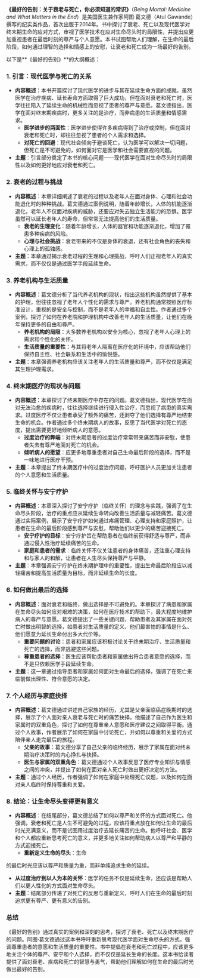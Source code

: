**《最好的告别：关于衰老与死亡，你必须知道的常识》**（*Being Mortal: Medicine and What Matters in the End*）是美国医生兼作家阿图·葛文德（Atul Gawande）撰写的纪实类作品，首次出版于2014年。书中探讨了衰老、死亡以及现代医学对终末期生命的应对方式，审视了医学技术在应对生命尽头时的局限性，并提出应更加重视患者在最后时刻的尊严与个人意愿。本书试图帮助人们理解，在生命的最后阶段，如何通过理智的选择和情感上的安慰，让衰老和死亡成为一场最好的告别。

以下是**《最好的告别》**的大纲概述：

### 1. **引言：现代医学与死亡的关系**
- **内容概述**：本书开篇探讨了现代医学的进步与其在延续生命方面的成就。虽然医学在治疗疾病、延长寿命方面取得了巨大成功，但在面对衰老和死亡时，医学往往陷入了延续生命的机械性而忽视了患者的尊严与意愿。葛文德指出，医学在面对终末期疾病时，更多关注的是治疗，而非病患的生活质量和情感需求。
  - **医学进步的两面性**：医学进步使得许多疾病得到了治疗或控制，但在面对衰老和死亡时，却往往忽视了患者的个人需求和选择。
  - **对死亡的回避**：现代社会倾向于避谈死亡，认为医学可以解决一切问题，但死亡是不可避免的，如何面对它是医学和社会需要直视的问题。
- **主题**：引言部分奠定了本书的核心问题——现代医学在面对生命尽头时的局限性以及如何更好地应对衰老和死亡。

### 2. **衰老的过程与挑战**
- **内容概述**：本章详细阐述了衰老的过程以及老年人在面对身体、心理和社会功能退化时的种种挑战。葛文德通过案例说明，随着年龄增长，人体的机能逐渐退化，老年人不仅面对疾病的威胁，还要应对失去独立生活能力的恐惧。医学虽然可以延长老年人的寿命，但常常无法提高他们的生活质量。
  - **衰老的生理变化**：随着年龄增长，人体的器官和功能逐渐退化，增加了罹患多种疾病的风险。
  - **心理与社会挑战**：衰老带来的不仅是身体的衰退，还有社会角色的丧失和心理上的孤独感。
- **主题**：本章通过揭示衰老过程的生理和心理挑战，呼吁人们正视老年人的真实需求，而不仅仅是通过医学手段延续生命。

### 3. **养老机构与生活质量**
- **内容概述**：葛文德分析了当代养老机构的现状，指出这些机构虽然提供了基本的护理，但往往忽视了老年人个性化的需求与尊严。养老机构通常按照医疗标准设计，重视的是安全与控制，而不是老年人的幸福和自主性。作者通过多个案例，探讨了如何在养老院和护理机构中改善老年人的生活质量，让他们在晚年保持更多的自由和尊严。
  - **养老机构的局限**：大多数养老机构以安全为核心，忽视了老年人心理上的需求和个性化的关怀。
  - **生活质量的重要性**：与其将老年人隔离在医疗化的环境中，应该帮助他们保持自主性、社会联系和生活中的愉悦感。
- **主题**：本章强调养老机构应该关注老年人的生活质量和尊严，而不仅仅是满足其生理护理需求。

### 4. **终末期医疗的现状与问题**
- **内容概述**：本章探讨了终末期医疗中存在的问题。葛文德指出，现代医学在面对无法治愈的疾病时，往往选择继续进行侵入性治疗，而忽视了病患的真实需求。过度医疗不仅让患者承受了额外的痛苦，还剥夺了他们选择有尊严地结束生命的机会。作者通过多个终末期病人的故事，反思了当代医学对死亡的态度，提出需要更好地倾听病人的意愿。
  - **过度治疗的弊端**：对终末期患者的过度治疗常常带来痛苦而非安慰，使患者失去有尊严地面对死亡的机会。
  - **倾听病人的愿望**：应更多地尊重患者对自己生命最后阶段的选择，而不是一味地进行医疗干预。
- **主题**：本章提出了终末期医疗中的过度治疗问题，呼吁医护人员更加关注患者的个人意愿和生活质量。

### 5. **临终关怀与安宁疗护**
- **内容概述**：本章深入探讨了安宁疗护（临终关怀）的理念与实践，强调了在生命尽头阶段，治疗的重点应从延续生命转向改善生活质量与减轻痛苦。葛文德通过实际案例，展示了安宁疗护如何通过疼痛管理、心理支持和家庭照护，让患者在生命的最后阶段感到尊严与安慰，帮助他们以更少的痛苦迎接死亡。
  - **安宁疗护的目标**：安宁疗护旨在帮助患者在临终前获得舒适与尊严，而非通过侵入性治疗延续痛苦的生命。
  - **家庭和患者的需求**：临终关怀不仅关注患者的身体痛苦，还注重心理支持和与家人的和解，让患者在人生尽头保持尊严与平静。
- **主题**：本章强调安宁疗护在终末期护理中的重要性，提出生命最后阶段应以减轻痛苦和提高生活质量为目标，而非延续生命的长度。

### 6. **如何做出最后的选择**
- **内容概述**：面对衰老和临终，做出选择是不可避免的。本章探讨了病患和家属在生命尽头如何应对艰难的决策，如何在医疗技术的帮助下，最大程度地维护病人的尊严与意愿。葛文德提出了一些关键问题，帮助患者及其家属在面对死亡时做出明智的选择，如患者对生活质量的定义、他们最害怕的事情是什么、他们愿意为延长生命付出多大代价等。
  - **重要问题的讨论**：患者和家属应该积极讨论关于终末期治疗、生活质量和死亡的选择，而非逃避这些问题。
  - **尊重患者的选择**：医生应该帮助患者和家属做出符合患者意愿的选择，而不是只依赖医学手段延续生命。
- **主题**：这一章通过指导患者和家属如何面对生命最后的选择，强调了在死亡来临前做出理性、符合意愿的决定。

### 7. **个人经历与家庭抉择**
- **内容概述**：葛文德通过讲述自己家族的经历，尤其是父亲面临癌症晚期时的选择，展示了个人面对亲人衰老与死亡时的痛苦抉择。他描述了自己作为医生和家属时的双重角色，探讨了如何在尊重亲人意愿和医疗建议之间取得平衡。通过个人故事，作者展示了如何在家庭中讨论死亡，并如何以尊重和关爱的方式陪伴亲人走完最后的旅程。
  - **父亲的故事**：葛文德分享了自己父亲的临终经历，展示了家属在面对终末期治疗决策时的内心挣扎与抉择。
  - **医生与家属的双重角色**：葛文德通过个人故事反思了医疗专业知识与情感之间的冲突，并提出了如何在面对亲人死亡时做出更好决定的方法。
- **主题**：通过个人经历，作者强调了如何在家庭中处理死亡议题，以及如何在面对亲人临终时保持尊重和关爱。

### 8. **结论：让生命尽头变得更有意义**
- **内容概述**：在结尾部分，葛文德总结了如何以尊严和关怀的方式面对死亡。他强调，衰老和死亡是人生不可避免的过程，应该将重点放在如何让生命的最后时光充满意义，而不是试图用过度治疗去延长痛苦的生命。他呼吁社会、医学和个人都应重新思考死亡的意义，并更多地关注如何帮助病人以尊严和平静的方式迎接死亡。
  - **重新定义生命的尽头**：生命

的最后时光应该以尊严和质量为重，而非单纯追求生命的延续。
  - **从过度治疗到以人为本的关怀**：医学的任务不仅是延续生命，还应该是帮助人们以更人性化的方式面对生命尽头。
- **主题**：结尾部分传递了对死亡的反思与重新定义，呼吁人们在生命的最后时刻追求更有尊严、更有意义的告别。

### **总结**
《最好的告别》通过真实的案例和深刻的思考，探讨了衰老、死亡以及终末期医疗的问题。阿图·葛文德通过这本书呼吁重新思考现代医学面对生命尽头的方式，强调尊重患者的意愿和生活质量的重要性。书中提倡在衰老和死亡过程中，应该更多地关注个体的尊严、安宁和个人选择，而不仅仅是延长生命的长度。这本书给读者提供了面对衰老、疾病和死亡的智慧与勇气，帮助他们理解如何在生命的最后时光做出最好的告别。